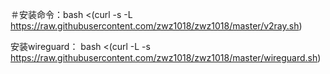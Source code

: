 ＃安装命令：bash <(curl -s -L https://raw.githubusercontent.com/zwz1018/zwz1018/master/v2ray.sh)


安装wireguard：
bash <(curl -L -s https://raw.githubusercontent.com/zwz1018/zwz1018/master/wireguard.sh)

